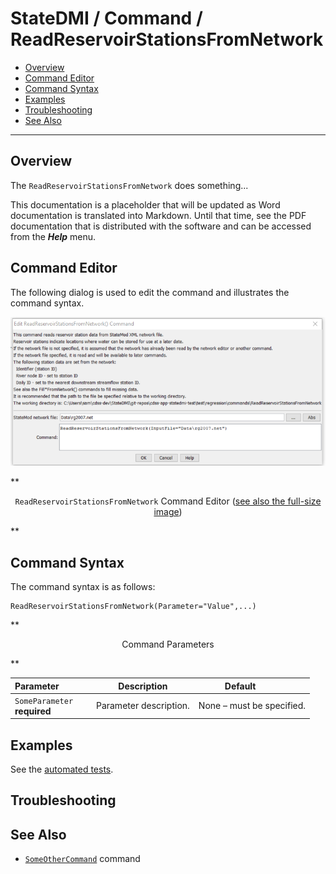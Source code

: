 # StateDMI / Command / ReadReservoirStationsFromNetwork #

* [Overview](#overview)
* [Command Editor](#command-editor)
* [Command Syntax](#command-syntax)
* [Examples](#examples)
* [Troubleshooting](#troubleshooting)
* [See Also](#see-also)

-------------------------

## Overview ##

The `ReadReservoirStationsFromNetwork` does something...

This documentation is a placeholder that will be updated as Word documentation is translated into Markdown.
Until that time, see the PDF documentation that is distributed with the software and can be accessed
from the ***Help*** menu.

## Command Editor ##

The following dialog is used to edit the command and illustrates the command syntax.

![ReadReservoirStationsFromNetwork](ReadReservoirStationsFromNetwork.png)

**<p style="text-align: center;">
`ReadReservoirStationsFromNetwork` Command Editor (<a href="../ReadReservoirStationsFromNetwork.png">see also the full-size image</a>)
</p>**

## Command Syntax ##

The command syntax is as follows:

```text
ReadReservoirStationsFromNetwork(Parameter="Value",...)
```
**<p style="text-align: center;">
Command Parameters
</p>**

| **Parameter**&nbsp;&nbsp;&nbsp;&nbsp;&nbsp;&nbsp;&nbsp;&nbsp;&nbsp;&nbsp;&nbsp;&nbsp; | **Description** | **Default**&nbsp;&nbsp;&nbsp;&nbsp;&nbsp;&nbsp;&nbsp;&nbsp;&nbsp;&nbsp; |
| --------------|-----------------|----------------- |
|`SomeParameter`<br>**required**|Parameter description.|None – must be specified.|

## Examples ##

See the [automated tests](https://github.com/OpenWaterFoundation/cdss-app-statedmi-main/tree/master/test/regression/commands/ReadReservoirStationsFromNetwork).

## Troubleshooting ##

## See Also ##

* [`SomeOtherCommand`](../SomeOtherCommand/SomeOtherCommand) command
